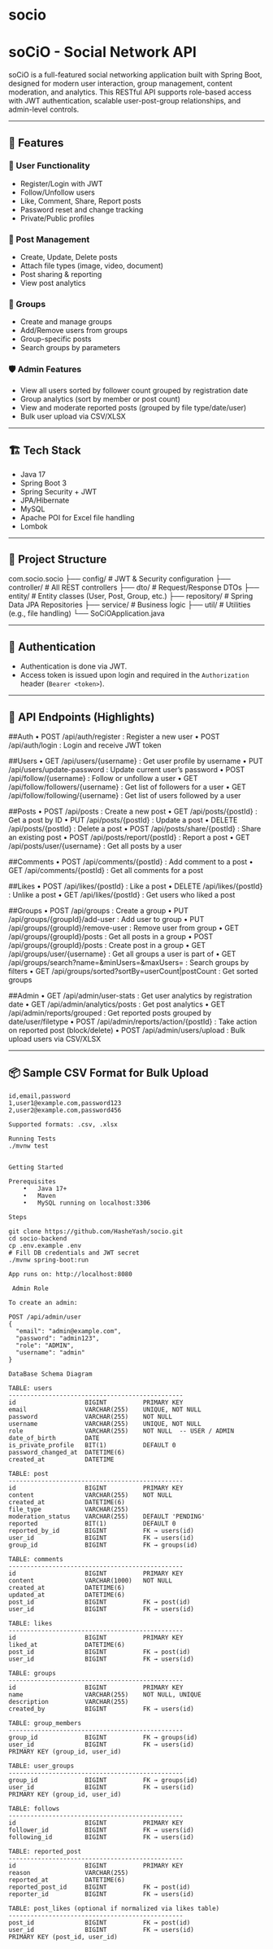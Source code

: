 # socio

# soCiO - Social Network API

soCiO is a full-featured social networking application built with Spring Boot, designed for modern user interaction, group management, content moderation, and analytics. This RESTful API supports role-based access with JWT authentication, scalable user-post-group relationships, and admin-level controls.

---

## 🧠 Features

### 👤 User Functionality
- Register/Login with JWT
- Follow/Unfollow users
- Like, Comment, Share, Report posts
- Password reset and change tracking
- Private/Public profiles

### 📝 Post Management
- Create, Update, Delete posts
- Attach file types (image, video, document)
- Post sharing & reporting
- View post analytics

### 👥 Groups
- Create and manage groups
- Add/Remove users from groups
- Group-specific posts
- Search groups by parameters

### 🛡️ Admin Features
- View all users sorted by follower count grouped by registration date
- Group analytics (sort by member or post count)
- View and moderate reported posts (grouped by file type/date/user)
- Bulk user upload via CSV/XLSX

---

## 🏗️ Tech Stack

- Java 17
- Spring Boot 3
- Spring Security + JWT
- JPA/Hibernate
- MySQL
- Apache POI for Excel file handling
- Lombok

---

## 📁 Project Structure

com.socio.socio
├── config/              # JWT & Security configuration
├── controller/          # All REST controllers
├── dto/                 # Request/Response DTOs
├── entity/              # Entity classes (User, Post, Group, etc.)
├── repository/          # Spring Data JPA Repositories
├── service/             # Business logic
├── util/                # Utilities (e.g., file handling)
└── SoCiOApplication.java

---

## 🔐 Authentication

- Authentication is done via JWT.
- Access token is issued upon login and required in the `Authorization` header (`Bearer <token>`).

---

## 📄 API Endpoints (Highlights)

##Auth
	•	POST /api/auth/register : Register a new user
	•	POST /api/auth/login : Login and receive JWT token


##Users
	•	GET /api/users/{username} : Get user profile by username
	•	PUT /api/users/update-password : Update current user’s password
	•	POST /api/follow/{username} : Follow or unfollow a user
	•	GET /api/follow/followers/{username} : Get list of followers for a user
	•	GET /api/follow/following/{username} : Get list of users followed by a user

##Posts
	•	POST /api/posts : Create a new post
	•	GET /api/posts/{postId} : Get a post by ID
	•	PUT /api/posts/{postId} : Update a post
	•	DELETE /api/posts/{postId} : Delete a post
	•	POST /api/posts/share/{postId} : Share an existing post
	•	POST /api/posts/report/{postId} : Report a post
	•	GET /api/posts/user/{username} : Get all posts by a user

##Comments
	•	POST /api/comments/{postId} : Add comment to a post
	•	GET /api/comments/{postId} : Get all comments for a post

##Likes
	•	POST /api/likes/{postId} : Like a post
	•	DELETE /api/likes/{postId} : Unlike a post
	•	GET /api/likes/{postId} : Get users who liked a post

##Groups
	•	POST /api/groups : Create a group
	•	PUT /api/groups/{groupId}/add-user : Add user to group
	•	PUT /api/groups/{groupId}/remove-user : Remove user from group
	•	GET /api/groups/{groupId}/posts : Get all posts in a group
	•	POST /api/groups/{groupId}/posts : Create post in a group
	•	GET /api/groups/user/{username} : Get all groups a user is part of
	•	GET /api/groups/search?name=&minUsers=&maxUsers= : Search groups by filters
	•	GET /api/groups/sorted?sortBy=userCount|postCount : Get sorted groups    

##Admin
	•	GET /api/admin/user-stats : Get user analytics by registration date
	•	GET /api/admin/analytics/posts : Get post analytics
	•	GET /api/admin/reports/grouped : Get reported posts grouped by date/user/filetype
	•	POST /api/admin/reports/action/{postId} : Take action on reported post (block/delete)
	•	POST /api/admin/users/upload : Bulk upload users via CSV/XLSX    

---

## 📦 Sample CSV Format for Bulk Upload

```csv
id,email,password
1,user1@example.com,password123
2,user2@example.com,password456

Supported formats: .csv, .xlsx

Running Tests
./mvnw test


Getting Started

Prerequisites
	•	Java 17+
	•	Maven
	•	MySQL running on localhost:3306

Steps

git clone https://github.com/HasheYash/socio.git
cd socio-backend
cp .env.example .env
# Fill DB credentials and JWT secret
./mvnw spring-boot:run

App runs on: http://localhost:8080

 Admin Role

To create an admin:

POST /api/admin/user
{
  "email": "admin@example.com",
  "password": "admin123",
  "role": "ADMIN",
  "username": "admin"
}

DataBase Schema Diagram

TABLE: users
------------------------------------------------
id                   BIGINT          PRIMARY KEY
email                VARCHAR(255)    UNIQUE, NOT NULL
password             VARCHAR(255)    NOT NULL
username             VARCHAR(255)    UNIQUE, NOT NULL
role                 VARCHAR(255)    NOT NULL  -- USER / ADMIN
date_of_birth        DATE
is_private_profile   BIT(1)          DEFAULT 0
password_changed_at  DATETIME(6)
created_at           DATETIME

TABLE: post
------------------------------------------------
id                   BIGINT          PRIMARY KEY
content              VARCHAR(255)    NOT NULL
created_at           DATETIME(6)
file_type            VARCHAR(255)
moderation_status    VARCHAR(255)    DEFAULT 'PENDING'
reported             BIT(1)          DEFAULT 0
reported_by_id       BIGINT          FK → users(id)
user_id              BIGINT          FK → users(id)
group_id             BIGINT          FK → groups(id)

TABLE: comments
------------------------------------------------
id                   BIGINT          PRIMARY KEY
content              VARCHAR(1000)   NOT NULL
created_at           DATETIME(6)
updated_at           DATETIME(6)
post_id              BIGINT          FK → post(id)
user_id              BIGINT          FK → users(id)

TABLE: likes
------------------------------------------------
id                   BIGINT          PRIMARY KEY
liked_at             DATETIME(6)
post_id              BIGINT          FK → post(id)
user_id              BIGINT          FK → users(id)

TABLE: groups
------------------------------------------------
id                   BIGINT          PRIMARY KEY
name                 VARCHAR(255)    NOT NULL, UNIQUE
description          VARCHAR(255)
created_by           BIGINT          FK → users(id)

TABLE: group_members
------------------------------------------------
group_id             BIGINT          FK → groups(id)
user_id              BIGINT          FK → users(id)
PRIMARY KEY (group_id, user_id)

TABLE: user_groups
------------------------------------------------
group_id             BIGINT          FK → groups(id)
user_id              BIGINT          FK → users(id)
PRIMARY KEY (group_id, user_id)

TABLE: follows
------------------------------------------------
id                   BIGINT          PRIMARY KEY
follower_id          BIGINT          FK → users(id)
following_id         BIGINT          FK → users(id)

TABLE: reported_post
------------------------------------------------
id                   BIGINT          PRIMARY KEY
reason               VARCHAR(255)
reported_at          DATETIME(6)
reported_post_id     BIGINT          FK → post(id)
reporter_id          BIGINT          FK → users(id)

TABLE: post_likes (optional if normalized via likes table)
------------------------------------------------
post_id              BIGINT          FK → post(id)
user_id              BIGINT          FK → users(id)
PRIMARY KEY (post_id, user_id)